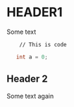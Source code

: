 # HEADER1

Some text
```
    // This is code

```

```cpp
   int a = 0;
```

## Header 2

Some text again
